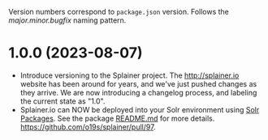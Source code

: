 Version numbers correspond to `package.json` version.  Follows the _major.minor.bugfix_ naming pattern.

# 1.0.0 (2023-08-07)
- Introduce versioning to the Splainer project.  The http://splainer.io website has been around for years, and we've just pushed changes as they arrive.   We are now introducing a changelog process, and labeling the current state as "1.0".
- Splainer.io can NOW be deployed into your Solr environment using [Solr Packages](https://solr.apache.org/guide/solr/latest/configuration-guide/package-manager.html).  See the package [README.md](./solr-splainer-package/README.md) for more details.  https://github.com/o19s/splainer/pull/97.

